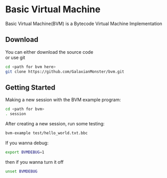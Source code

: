 # Basic Virtual Machine
Basic Virtual Machine(BVM) is a Bytecode Virtual Machine Implementation

## Download
You can either download the source code
<br>
or use git
```bash
cd <path for bvm here>
git clone https://github.com/GalaxianMonster/bvm.git
```

## Getting Started
Making a new session with the BVM example program:
```bash
cd <path for bvm>
. session
```

After creating a new session, run some testing:
```bash
bvm-example test/hello_world.txt.bbc
```

If you wanna debug:
```bash
export BVMDEBUG=1
```
then if you wanna turn it off
```bash
unset BVMDEBUG
```